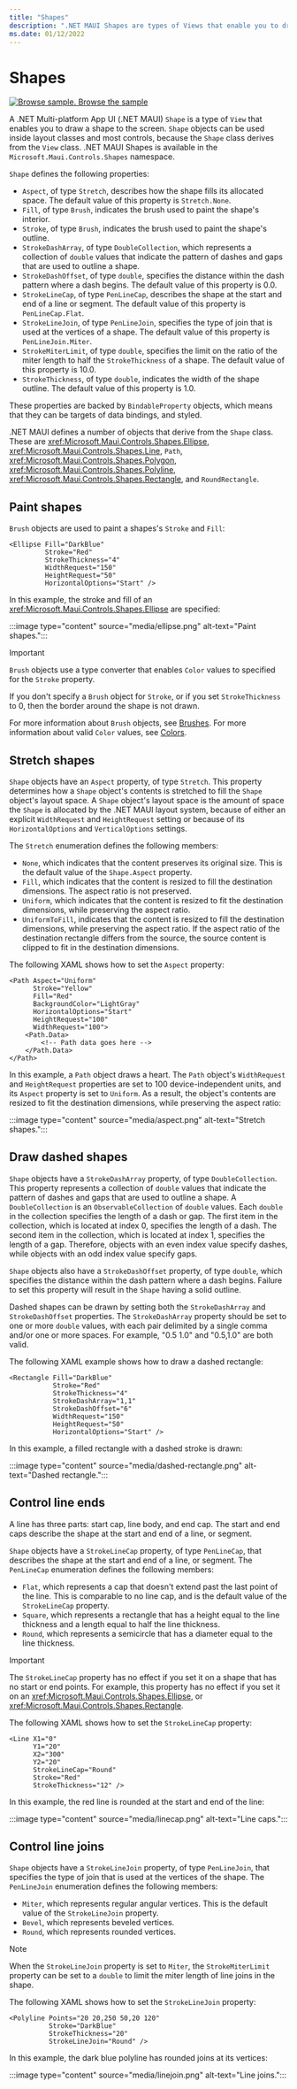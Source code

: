 ```yaml
---
title: "Shapes"
description: ".NET MAUI Shapes are types of Views that enable you to draw shapes to the screen."
ms.date: 01/12/2022
---
```


# Shapes

[![Browse sample.](~/media/code-sample.png) Browse the sample](/samples/dotnet/maui-samples/userinterface-shapes)

A .NET Multi-platform App UI (.NET MAUI) `Shape` is a type of `View` that enables you to draw a shape to the screen. `Shape` objects can be used inside layout classes and most controls, because the `Shape` class derives from the `View` class. .NET MAUI Shapes is available in the `Microsoft.Maui.Controls.Shapes` namespace.

`Shape` defines the following properties:

- `Aspect`, of type `Stretch`, describes how the shape fills its allocated space. The default value of this property is `Stretch.None`.
- `Fill`, of type `Brush`, indicates the brush used to paint the shape's interior.
- `Stroke`, of type `Brush`, indicates the brush used to paint the shape's outline.
- `StrokeDashArray`, of type `DoubleCollection`, which represents a collection of `double` values that indicate the pattern of dashes and gaps that are used to outline a shape.
- `StrokeDashOffset`, of type `double`, specifies the distance within the dash pattern where a dash begins. The default value of this property is 0.0.
- `StrokeLineCap`, of type `PenLineCap`, describes the shape at the start and end of a line or segment. The default value of this property is `PenLineCap.Flat`.
- `StrokeLineJoin`, of type `PenLineJoin`, specifies the type of join that is used at the vertices of a shape. The default value of this property is `PenLineJoin.Miter`.
- `StrokeMiterLimit`, of type `double`, specifies the limit on the ratio of the miter length to half the `StrokeThickness` of a shape. The default value of this property is 10.0.
- `StrokeThickness`, of type `double`, indicates the width of the shape outline. The default value of this property is 1.0.

These properties are backed by `BindableProperty` objects, which means that they can be targets of data bindings, and styled.

.NET MAUI defines a number of objects that derive from the `Shape` class. These are <xref:Microsoft.Maui.Controls.Shapes.Ellipse>, <xref:Microsoft.Maui.Controls.Shapes.Line>, `Path`, <xref:Microsoft.Maui.Controls.Shapes.Polygon>, <xref:Microsoft.Maui.Controls.Shapes.Polyline>, <xref:Microsoft.Maui.Controls.Shapes.Rectangle>, and `RoundRectangle`.

## Paint shapes

`Brush` objects are used to paint a shapes's `Stroke` and `Fill`:

```xaml
<Ellipse Fill="DarkBlue"
         Stroke="Red"
         StrokeThickness="4"
         WidthRequest="150"
         HeightRequest="50"
         HorizontalOptions="Start" />
```

In this example, the stroke and fill of an <xref:Microsoft.Maui.Controls.Shapes.Ellipse> are specified:

:::image type="content" source="media/ellipse.png" alt-text="Paint shapes.":::

> [!IMPORTANT]
> `Brush` objects use a type converter that enables `Color` values to specified for the `Stroke` property.

If you don't specify a `Brush` object for `Stroke`, or if you set `StrokeThickness` to 0, then the border around the shape is not drawn.

For more information about `Brush` objects, see [Brushes](~/user-interface/brushes/index.md). For more information about valid `Color` values, see [Colors](~/user-interface/graphics/colors.md).

## Stretch shapes

`Shape` objects have an `Aspect` property, of type `Stretch`. This property determines how a `Shape` object's contents is stretched to fill the `Shape` object's layout space. A `Shape` object's layout space is the amount of space the `Shape` is allocated by the .NET MAUI layout system, because of either an explicit `WidthRequest` and `HeightRequest` setting or because of its `HorizontalOptions` and `VerticalOptions` settings.

The `Stretch` enumeration defines the following members:

- `None`, which indicates that the content preserves its original size. This is the default value of the `Shape.Aspect` property.
- `Fill`, which indicates that the content is resized to fill the destination dimensions. The aspect ratio is not preserved.
- `Uniform`, which indicates that the content is resized to fit the destination dimensions, while preserving the aspect ratio.
- `UniformToFill`, indicates that the content is resized to fill the destination dimensions, while preserving the aspect ratio. If the aspect ratio of the destination rectangle differs from the source, the source content is clipped to fit in the destination dimensions.

The following XAML shows how to set the `Aspect` property:

```xaml
<Path Aspect="Uniform"
      Stroke="Yellow"
      Fill="Red"
      BackgroundColor="LightGray"
      HorizontalOptions="Start"
      HeightRequest="100"
      WidthRequest="100">
    <Path.Data>
        <!-- Path data goes here -->
    </Path.Data>  
</Path>      
```

In this example, a `Path` object draws a heart. The `Path` object's `WidthRequest` and `HeightRequest` properties are set to 100 device-independent units, and its `Aspect` property is set to `Uniform`. As a result, the object's contents are resized to fit the destination dimensions, while preserving the aspect ratio:

:::image type="content" source="media/aspect.png" alt-text="Stretch shapes.":::

## Draw dashed shapes

`Shape` objects have a `StrokeDashArray` property, of type `DoubleCollection`. This property represents a collection of `double` values that indicate the pattern of dashes and gaps that are used to outline a shape. A `DoubleCollection` is an `ObservableCollection` of `double` values. Each `double` in the collection specifies the length of a dash or gap. The first item in the collection, which is located at index 0, specifies the length of a dash. The second item in the collection, which is located at index 1, specifies the length of a gap. Therefore, objects with an even index value specify dashes, while objects with an odd index value specify gaps.

`Shape` objects also have a `StrokeDashOffset` property, of type `double`, which specifies the distance within the dash pattern where a dash begins. Failure to set this property will result in the `Shape` having a solid outline.

Dashed shapes can be drawn by setting both the `StrokeDashArray` and `StrokeDashOffset` properties. The `StrokeDashArray` property should be set to one or more `double` values, with each pair delimited by a single comma and/or one or more spaces. For example, "0.5 1.0" and "0.5,1.0" are both valid.

The following XAML example shows how to draw a dashed rectangle:

```xaml
<Rectangle Fill="DarkBlue"
           Stroke="Red"
           StrokeThickness="4"
           StrokeDashArray="1,1"
           StrokeDashOffset="6"
           WidthRequest="150"
           HeightRequest="50"
           HorizontalOptions="Start" />
```

In this example, a filled rectangle with a dashed stroke is drawn:

:::image type="content" source="media/dashed-rectangle.png" alt-text="Dashed rectangle.":::

## Control line ends

A line has three parts: start cap, line body, and end cap. The start and end caps describe the shape at the start and end of a line, or segment.

`Shape` objects have a `StrokeLineCap` property, of type `PenLineCap`, that describes the shape at the start and end of a line, or segment. The `PenLineCap` enumeration defines the following members:

- `Flat`, which represents a cap that doesn't extend past the last point of the line. This is comparable to no line cap, and is the default value of the `StrokeLineCap` property.
- `Square`, which represents a rectangle that has a height equal to the line thickness and a length equal to half the line thickness.
- `Round`, which represents a semicircle that has a diameter equal to the line thickness.

> [!IMPORTANT]
> The `StrokeLineCap` property has no effect if you set it on a shape that has no start or end points. For example, this property has no effect if you set it on an <xref:Microsoft.Maui.Controls.Shapes.Ellipse>, or <xref:Microsoft.Maui.Controls.Shapes.Rectangle>.

The following XAML shows how to set the `StrokeLineCap` property:

```xaml
<Line X1="0"
      Y1="20"
      X2="300"
      Y2="20"
      StrokeLineCap="Round"
      Stroke="Red"
      StrokeThickness="12" />
```

In this example, the red line is rounded at the start and end of the line:

:::image type="content" source="media/linecap.png" alt-text="Line caps.":::

## Control line joins

`Shape` objects have a `StrokeLineJoin` property, of type `PenLineJoin`, that specifies the type of join that is used at the vertices of the shape. The `PenLineJoin` enumeration defines the following members:

- `Miter`, which represents regular angular vertices. This is the default value of the `StrokeLineJoin` property.
- `Bevel`, which represents beveled vertices.
- `Round`, which represents rounded vertices.

> [!NOTE]
> When the `StrokeLineJoin` property is set to `Miter`, the `StrokeMiterLimit` property can be set to a `double` to limit the miter length of line joins in the shape.

The following XAML shows how to set the `StrokeLineJoin` property:

```xaml
<Polyline Points="20 20,250 50,20 120"
          Stroke="DarkBlue"
          StrokeThickness="20"
          StrokeLineJoin="Round" />
```

In this example, the dark blue polyline has rounded joins at its vertices:

:::image type="content" source="media/linejoin.png" alt-text="Line joins.":::
